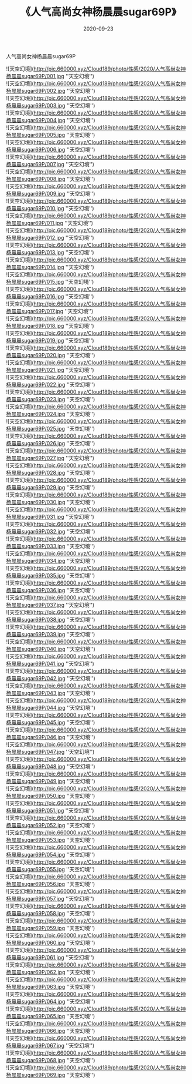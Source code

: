 ﻿---
layout: post
title:  《人气高尚女神杨晨晨sugar69P》
date:   2020-09-23
img: http://pic.660000.xyz/Cloud189/photo/性感/2020/人气高尚女神杨晨晨sugar69P/000.jpg
categories: [美女, 性感, 泳衣]
---

人气高尚女神杨晨晨sugar69P



![天空幻境](http://pic.660000.xyz/Cloud189/photo/性感/2020/人气高尚女神杨晨晨sugar69P/001.jpg ''天空幻境'') <br>
![天空幻境](http://pic.660000.xyz/Cloud189/photo/性感/2020/人气高尚女神杨晨晨sugar69P/002.jpg ''天空幻境'') <br>
![天空幻境](http://pic.660000.xyz/Cloud189/photo/性感/2020/人气高尚女神杨晨晨sugar69P/003.jpg ''天空幻境'') <br>
![天空幻境](http://pic.660000.xyz/Cloud189/photo/性感/2020/人气高尚女神杨晨晨sugar69P/004.jpg ''天空幻境'') <br>
![天空幻境](http://pic.660000.xyz/Cloud189/photo/性感/2020/人气高尚女神杨晨晨sugar69P/005.jpg ''天空幻境'') <br>
![天空幻境](http://pic.660000.xyz/Cloud189/photo/性感/2020/人气高尚女神杨晨晨sugar69P/006.jpg ''天空幻境'') <br>
![天空幻境](http://pic.660000.xyz/Cloud189/photo/性感/2020/人气高尚女神杨晨晨sugar69P/007.jpg ''天空幻境'') <br>
![天空幻境](http://pic.660000.xyz/Cloud189/photo/性感/2020/人气高尚女神杨晨晨sugar69P/008.jpg ''天空幻境'') <br>
![天空幻境](http://pic.660000.xyz/Cloud189/photo/性感/2020/人气高尚女神杨晨晨sugar69P/009.jpg ''天空幻境'') <br>
![天空幻境](http://pic.660000.xyz/Cloud189/photo/性感/2020/人气高尚女神杨晨晨sugar69P/010.jpg ''天空幻境'') <br>
![天空幻境](http://pic.660000.xyz/Cloud189/photo/性感/2020/人气高尚女神杨晨晨sugar69P/011.jpg ''天空幻境'') <br>
![天空幻境](http://pic.660000.xyz/Cloud189/photo/性感/2020/人气高尚女神杨晨晨sugar69P/012.jpg ''天空幻境'') <br>
![天空幻境](http://pic.660000.xyz/Cloud189/photo/性感/2020/人气高尚女神杨晨晨sugar69P/013.jpg ''天空幻境'') <br>
![天空幻境](http://pic.660000.xyz/Cloud189/photo/性感/2020/人气高尚女神杨晨晨sugar69P/014.jpg ''天空幻境'') <br>
![天空幻境](http://pic.660000.xyz/Cloud189/photo/性感/2020/人气高尚女神杨晨晨sugar69P/015.jpg ''天空幻境'') <br>
![天空幻境](http://pic.660000.xyz/Cloud189/photo/性感/2020/人气高尚女神杨晨晨sugar69P/016.jpg ''天空幻境'') <br>
![天空幻境](http://pic.660000.xyz/Cloud189/photo/性感/2020/人气高尚女神杨晨晨sugar69P/017.jpg ''天空幻境'') <br>
![天空幻境](http://pic.660000.xyz/Cloud189/photo/性感/2020/人气高尚女神杨晨晨sugar69P/018.jpg ''天空幻境'') <br>
![天空幻境](http://pic.660000.xyz/Cloud189/photo/性感/2020/人气高尚女神杨晨晨sugar69P/019.jpg ''天空幻境'') <br>
![天空幻境](http://pic.660000.xyz/Cloud189/photo/性感/2020/人气高尚女神杨晨晨sugar69P/020.jpg ''天空幻境'') <br>
![天空幻境](http://pic.660000.xyz/Cloud189/photo/性感/2020/人气高尚女神杨晨晨sugar69P/021.jpg ''天空幻境'') <br>
![天空幻境](http://pic.660000.xyz/Cloud189/photo/性感/2020/人气高尚女神杨晨晨sugar69P/022.jpg ''天空幻境'') <br>
![天空幻境](http://pic.660000.xyz/Cloud189/photo/性感/2020/人气高尚女神杨晨晨sugar69P/023.jpg ''天空幻境'') <br>
![天空幻境](http://pic.660000.xyz/Cloud189/photo/性感/2020/人气高尚女神杨晨晨sugar69P/024.jpg ''天空幻境'') <br>
![天空幻境](http://pic.660000.xyz/Cloud189/photo/性感/2020/人气高尚女神杨晨晨sugar69P/025.jpg ''天空幻境'') <br>
![天空幻境](http://pic.660000.xyz/Cloud189/photo/性感/2020/人气高尚女神杨晨晨sugar69P/026.jpg ''天空幻境'') <br>
![天空幻境](http://pic.660000.xyz/Cloud189/photo/性感/2020/人气高尚女神杨晨晨sugar69P/027.jpg ''天空幻境'') <br>
![天空幻境](http://pic.660000.xyz/Cloud189/photo/性感/2020/人气高尚女神杨晨晨sugar69P/028.jpg ''天空幻境'') <br>
![天空幻境](http://pic.660000.xyz/Cloud189/photo/性感/2020/人气高尚女神杨晨晨sugar69P/029.jpg ''天空幻境'') <br>
![天空幻境](http://pic.660000.xyz/Cloud189/photo/性感/2020/人气高尚女神杨晨晨sugar69P/030.jpg ''天空幻境'') <br>
![天空幻境](http://pic.660000.xyz/Cloud189/photo/性感/2020/人气高尚女神杨晨晨sugar69P/031.jpg ''天空幻境'') <br>
![天空幻境](http://pic.660000.xyz/Cloud189/photo/性感/2020/人气高尚女神杨晨晨sugar69P/032.jpg ''天空幻境'') <br>
![天空幻境](http://pic.660000.xyz/Cloud189/photo/性感/2020/人气高尚女神杨晨晨sugar69P/033.jpg ''天空幻境'') <br>
![天空幻境](http://pic.660000.xyz/Cloud189/photo/性感/2020/人气高尚女神杨晨晨sugar69P/034.jpg ''天空幻境'') <br>
![天空幻境](http://pic.660000.xyz/Cloud189/photo/性感/2020/人气高尚女神杨晨晨sugar69P/035.jpg ''天空幻境'') <br>
![天空幻境](http://pic.660000.xyz/Cloud189/photo/性感/2020/人气高尚女神杨晨晨sugar69P/036.jpg ''天空幻境'') <br>
![天空幻境](http://pic.660000.xyz/Cloud189/photo/性感/2020/人气高尚女神杨晨晨sugar69P/037.jpg ''天空幻境'') <br>
![天空幻境](http://pic.660000.xyz/Cloud189/photo/性感/2020/人气高尚女神杨晨晨sugar69P/038.jpg ''天空幻境'') <br>
![天空幻境](http://pic.660000.xyz/Cloud189/photo/性感/2020/人气高尚女神杨晨晨sugar69P/039.jpg ''天空幻境'') <br>
![天空幻境](http://pic.660000.xyz/Cloud189/photo/性感/2020/人气高尚女神杨晨晨sugar69P/040.jpg ''天空幻境'') <br>
![天空幻境](http://pic.660000.xyz/Cloud189/photo/性感/2020/人气高尚女神杨晨晨sugar69P/041.jpg ''天空幻境'') <br>
![天空幻境](http://pic.660000.xyz/Cloud189/photo/性感/2020/人气高尚女神杨晨晨sugar69P/042.jpg ''天空幻境'') <br>
![天空幻境](http://pic.660000.xyz/Cloud189/photo/性感/2020/人气高尚女神杨晨晨sugar69P/043.jpg ''天空幻境'') <br>
![天空幻境](http://pic.660000.xyz/Cloud189/photo/性感/2020/人气高尚女神杨晨晨sugar69P/044.jpg ''天空幻境'') <br>
![天空幻境](http://pic.660000.xyz/Cloud189/photo/性感/2020/人气高尚女神杨晨晨sugar69P/045.jpg ''天空幻境'') <br>
![天空幻境](http://pic.660000.xyz/Cloud189/photo/性感/2020/人气高尚女神杨晨晨sugar69P/046.jpg ''天空幻境'') <br>
![天空幻境](http://pic.660000.xyz/Cloud189/photo/性感/2020/人气高尚女神杨晨晨sugar69P/047.jpg ''天空幻境'') <br>
![天空幻境](http://pic.660000.xyz/Cloud189/photo/性感/2020/人气高尚女神杨晨晨sugar69P/048.jpg ''天空幻境'') <br>
![天空幻境](http://pic.660000.xyz/Cloud189/photo/性感/2020/人气高尚女神杨晨晨sugar69P/049.jpg ''天空幻境'') <br>
![天空幻境](http://pic.660000.xyz/Cloud189/photo/性感/2020/人气高尚女神杨晨晨sugar69P/050.jpg ''天空幻境'') <br>
![天空幻境](http://pic.660000.xyz/Cloud189/photo/性感/2020/人气高尚女神杨晨晨sugar69P/051.jpg ''天空幻境'') <br>
![天空幻境](http://pic.660000.xyz/Cloud189/photo/性感/2020/人气高尚女神杨晨晨sugar69P/052.jpg ''天空幻境'') <br>
![天空幻境](http://pic.660000.xyz/Cloud189/photo/性感/2020/人气高尚女神杨晨晨sugar69P/053.jpg ''天空幻境'') <br>
![天空幻境](http://pic.660000.xyz/Cloud189/photo/性感/2020/人气高尚女神杨晨晨sugar69P/054.jpg ''天空幻境'') <br>
![天空幻境](http://pic.660000.xyz/Cloud189/photo/性感/2020/人气高尚女神杨晨晨sugar69P/055.jpg ''天空幻境'') <br>
![天空幻境](http://pic.660000.xyz/Cloud189/photo/性感/2020/人气高尚女神杨晨晨sugar69P/056.jpg ''天空幻境'') <br>
![天空幻境](http://pic.660000.xyz/Cloud189/photo/性感/2020/人气高尚女神杨晨晨sugar69P/057.jpg ''天空幻境'') <br>
![天空幻境](http://pic.660000.xyz/Cloud189/photo/性感/2020/人气高尚女神杨晨晨sugar69P/058.jpg ''天空幻境'') <br>
![天空幻境](http://pic.660000.xyz/Cloud189/photo/性感/2020/人气高尚女神杨晨晨sugar69P/059.jpg ''天空幻境'') <br>
![天空幻境](http://pic.660000.xyz/Cloud189/photo/性感/2020/人气高尚女神杨晨晨sugar69P/060.jpg ''天空幻境'') <br>
![天空幻境](http://pic.660000.xyz/Cloud189/photo/性感/2020/人气高尚女神杨晨晨sugar69P/061.jpg ''天空幻境'') <br>
![天空幻境](http://pic.660000.xyz/Cloud189/photo/性感/2020/人气高尚女神杨晨晨sugar69P/062.jpg ''天空幻境'') <br>
![天空幻境](http://pic.660000.xyz/Cloud189/photo/性感/2020/人气高尚女神杨晨晨sugar69P/063.jpg ''天空幻境'') <br>
![天空幻境](http://pic.660000.xyz/Cloud189/photo/性感/2020/人气高尚女神杨晨晨sugar69P/064.jpg ''天空幻境'') <br>
![天空幻境](http://pic.660000.xyz/Cloud189/photo/性感/2020/人气高尚女神杨晨晨sugar69P/065.jpg ''天空幻境'') <br>
![天空幻境](http://pic.660000.xyz/Cloud189/photo/性感/2020/人气高尚女神杨晨晨sugar69P/066.jpg ''天空幻境'') <br>
![天空幻境](http://pic.660000.xyz/Cloud189/photo/性感/2020/人气高尚女神杨晨晨sugar69P/067.jpg ''天空幻境'') <br>
![天空幻境](http://pic.660000.xyz/Cloud189/photo/性感/2020/人气高尚女神杨晨晨sugar69P/068.jpg ''天空幻境'') <br>
![天空幻境](http://pic.660000.xyz/Cloud189/photo/性感/2020/人气高尚女神杨晨晨sugar69P/069.jpg ''天空幻境'') <br>